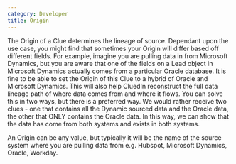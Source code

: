 ```yaml
---
category: Developer
title: Origin
---
```


The Origin of a Clue determines the lineage of source. Dependant upon the use case, you might find that sometimes your Origin will differ based off different fields. For example, imagine you are pulling data in from Microsoft Dynamics, but you are aware that one of the fields on a Lead object in Microsoft Dynamics actually comes from a particular Oracle database. It is fine to be able to set the Origin of this Clue to a hybrid of Oracle and Microsoft Dynamics.  This will also help CluedIn reconstruct the full data lineage path of where data comes from and where it flows. You can solve this in two ways, but there is a preferred way. We would rather receive two clues - one that contains all the Dynamic sourced data and the Oracle data, the other that ONLY contains the Oracle data. In this way, we can show that the data has come from both systems and exists in both systems.

An Origin can be any value, but typically it will be the name of the source system where you are pulling data from e.g. Hubspot, Microsoft Dynamics, Oracle, Workday. 